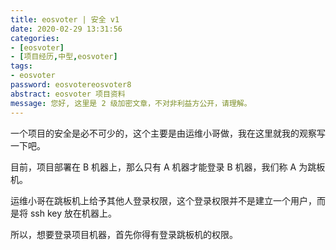 ```yaml
---
title: eosvoter | 安全 v1 
date: 2020-02-29 13:31:56
categories:
- [eosvoter]
- [项目经历,中型,eosvoter]
tags:
- eosvoter
password: eosvotereosvoter8
abstract: eosvoter 项目资料
message: 您好, 这里是 2 级加密文章，不对非利益方公开，请理解。
---
```

一个项目的安全是必不可少的，这个主要是由运维小哥做，我在这里就我的观察写一下吧。

<!-- more -->

目前，项目部署在 B 机器上，那么只有 A 机器才能登录 B 机器，我们称 A 为跳板机。

运维小哥在跳板机上给予其他人登录权限，这个登录权限并不是建立一个用户，而是将 ssh key 放在机器上。

所以，想要登录项目机器，首先你得有登录跳板机的权限。
